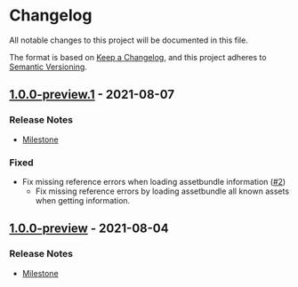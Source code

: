 # Changelog

All notable changes to this project will be documented in this file.

The format is based on [Keep a Changelog](https://keepachangelog.com/en/1.0.0/),
and this project adheres to [Semantic Versioning](https://semver.org/spec/v2.0.0.html).

## [1.0.0-preview.1](https://github.com/unity-game-framework/ugf-assetbundles/releases/tag/1.0.0-preview.1) - 2021-08-07  

### Release Notes

- [Milestone](https://github.com/unity-game-framework/ugf-assetbundles/milestone/2?closed=1)  
    

### Fixed

- Fix missing reference errors when loading assetbundle information ([#2](https://github.com/unity-game-framework/ugf-assetbundles/pull/2))  
    - Fix missing reference errors by loading assetbundle all known assets when getting information.

## [1.0.0-preview](https://github.com/unity-game-framework/ugf-assetbundles/releases/tag/1.0.0-preview) - 2021-08-04  

### Release Notes

- [Milestone](https://github.com/unity-game-framework/ugf-assetbundles/milestone/1?closed=1)


